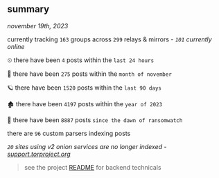 
## summary
_november 19th, 2023_

currently tracking `163` groups across `299` relays & mirrors - _`101` currently online_

⏲ there have been `4` posts within the `last 24 hours`

🦈 there have been `275` posts within the `month of november`

🪐 there have been `1520` posts within the `last 90 days`

🏚 there have been `4197` posts within the `year of 2023`

🦕 there have been `8887` posts `since the dawn of ransomwatch`

there are `96` custom parsers indexing posts

_`20` sites using v2 onion services are no longer indexed - [support.torproject.org](https://support.torproject.org/onionservices/v2-deprecation/)_

> see the project [README](https://github.com/joshhighet/ransomwatch#ransomwatch--) for backend technicals
